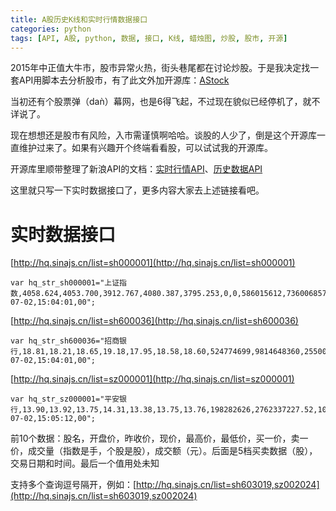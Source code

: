 ```yaml
---
title: A股历史K线和实时行情数据接口
categories: python
tags: [API, A股, python, 数据, 接口, K线, 蜡烛图, 炒股, 股市, 开源]
---
```


2015年中正值大牛市，股市异常火热，街头巷尾都在讨论炒股。于是我决定找一套API用脚本去分析股市，有了此文外加开源库：[AStock](https://github.com/HarrisonXi/AStock)

当初还有个股票弹（daǹ）幕网，也是6得飞起，不过现在貌似已经停机了，就不详说了。

现在想想还是股市有风险，入市需谨慎啊哈哈。谈股的人少了，倒是这个开源库一直维护过来了。如果有兴趣开个终端看看股，可以试试我的开源库。

<!--more-->

开源库里顺带整理了新浪API的文档：[实时行情API](https://github.com/HarrisonXi/AStock/blob/master/%E5%AE%9E%E6%97%B6%E8%A1%8C%E6%83%85API.md)、[历史数据API](https://github.com/HarrisonXi/AStock/blob/master/%E5%8E%86%E5%8F%B2%E6%95%B0%E6%8D%AEAPI.md)

这里就只写一下实时数据接口了，更多内容大家去上述链接看吧。

# 实时数据接口

[http://hq.sinajs.cn/list=sh000001](http://hq.sinajs.cn/list=sh000001)

```
var hq_str_sh000001="上证指数,4058.624,4053.700,3912.767,4080.387,3795.253,0,0,586015612,736006857593,0,0,0,0,0,0,0,0,0,0,0,0,0,0,0,0,0,0,0,0,2015-07-02,15:04:01,00";
```

[http://hq.sinajs.cn/list=sh600036](http://hq.sinajs.cn/list=sh600036)

```
var hq_str_sh600036="招商银行,18.81,18.21,18.65,19.18,17.95,18.58,18.60,524774699,9814648360,25500,18.58,36300,18.57,21600,18.56,8100,18.55,32400,18.54,117478,18.60,3000,18.64,469900,18.65,320376,18.66,115700,18.67,2015-07-02,15:04:01,00";
```

[http://hq.sinajs.cn/list=sz000001](http://hq.sinajs.cn/list=sz000001)

```
var hq_str_sz000001="平安银行,13.90,13.92,13.75,14.31,13.38,13.75,13.76,198282626,2762337227.52,1091788,13.75,15200,13.74,69300,13.73,16701,13.72,28800,13.71,51900,13.76,334592,13.77,77800,13.78,284700,13.79,62800,13.80,2015-07-02,15:05:12,00";
```

前10个数据：股名，开盘价，昨收价，现价，最高价，最低价，买一价，卖一价，成交量（指数是手，个股是股），成交额（元）。后面是5档买卖数据（股），交易日期和时间。最后一个值用处未知

支持多个查询逗号隔开，例如：[http://hq.sinajs.cn/list=sh603019,sz002024](http://hq.sinajs.cn/list=sh603019,sz002024)

